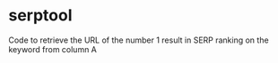 # serptool
Code to retrieve the URL of the number 1 result in SERP ranking on the keyword from column A
